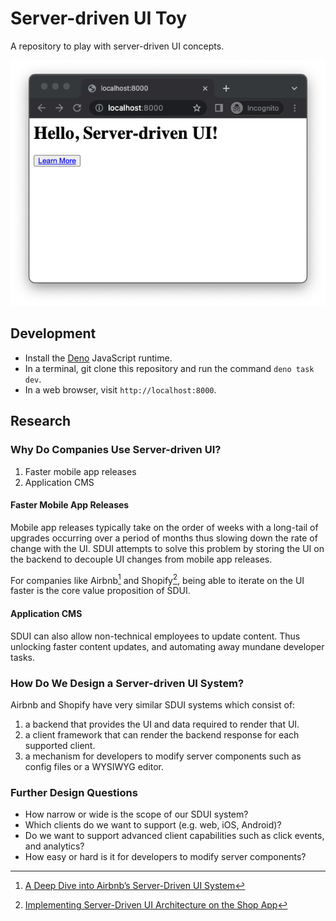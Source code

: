 # Server-driven UI Toy

A repository to play with server-driven UI concepts.

![](images/sdui-example-screenshot.png)

## Development

- Install the [Deno](https://deno.land/manual/getting_started/installation) JavaScript runtime.
- In a terminal, git clone this repository and run the command `deno task dev`.
- In a web browser, visit `http://localhost:8000`.

## Research

### Why Do Companies Use Server-driven UI?

1. Faster mobile app releases
2. Application CMS

#### Faster Mobile App Releases

Mobile app releases typically take on the order of weeks with a long-tail of
upgrades occurring over a period of months thus slowing down the rate of change
with the UI. SDUI attempts to solve this problem by storing the UI on the
backend to decouple UI changes from mobile app releases.

For companies like Airbnb[^1] and Shopify[^2], being able to iterate on the UI
faster is the core value proposition of SDUI.

#### Application CMS

SDUI can also allow non-technical employees to update content. Thus unlocking
faster content updates, and automating away mundane developer tasks.

### How Do We Design a Server-driven UI System?

Airbnb and Shopify have very similar SDUI systems which consist of:

1. a backend that provides the UI and data required to render that UI.
2. a client framework that can render the backend response for each supported
   client.
3. a mechanism for developers to modify server components such as config files
   or a WYSIWYG editor.

### Further Design Questions

- How narrow or wide is the scope of our SDUI system?
- Which clients do we want to support (e.g. web, iOS, Android)?
- Do we want to support advanced client capabilities such as click events, and
  analytics?
- How easy or hard is it for developers to modify server components?

[^1]: [A Deep Dive into Airbnb’s Server-Driven UI System](https://medium.com/airbnb-engineering/a-deep-dive-into-airbnbs-server-driven-ui-system-842244c5f5)

[^2]: [Implementing Server-Driven UI Architecture on the Shop App](https://shopify.engineering/server-driven-ui-in-shop-app)
